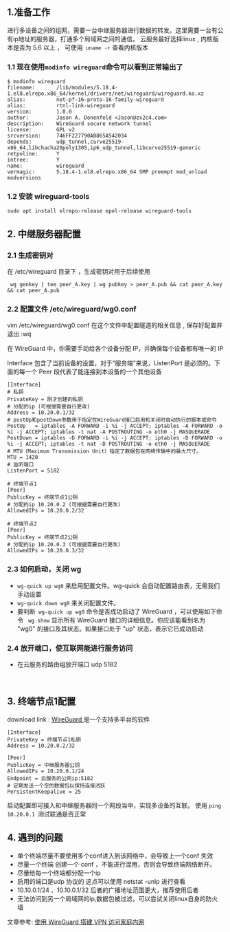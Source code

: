 
##  1.准备工作

进行多设备之间的组网，需要一台中继服务器进行数据的转发。这里需要一台有公有ip地址的服务器，打通多个局域网之间的通信。
云服务最好选择linux , 内核版本是否为 5.6 以上 ， 可使用` uname -r`   查看内核版本

### 1.1 现在使用` modinfo wireguard `命令可以看到正常输出了

```
$ modinfo wireguard
filename:       /lib/modules/5.18.4-1.el8.elrepo.x86_64/kernel/drivers/net/wireguard/wireguard.ko.xz
alias:          net-pf-16-proto-16-family-wireguard
alias:          rtnl-link-wireguard
version:        1.0.0
author:         Jason A. Donenfeld <Jason@zx2c4.com>
description:    WireGuard secure network tunnel
license:        GPL v2
srcversion:     746FF227790A0865A542034
depends:        udp_tunnel,curve25519-x86_64,libchacha20poly1305,ip6_udp_tunnel,libcurve25519-generic
retpoline:      Y
intree:         Y
name:           wireguard
vermagic:       5.18.4-1.el8.elrepo.x86_64 SMP preempt mod_unload modversions
```

### 1.2 安装 wireguard-tools

```
sudo apt install elrepo-release epel-release wireguard-tools
```

## 2. 中继服务器配置

### 2.1 生成密钥对

在 /etc/wireguard 目录下 ，生成密钥对用于后续使用

```
 wg genkey | tee peer_A.key | wg pubkey > peer_A.pub && cat peer_A.key && cat peer_A.pub
```

### 2.2 配置文件 /etc/wireguard/wg0.conf 

vim /etc/wireguard/wg0.conf 在这个文件中配置隧道的相关信息 , 保存好配置并退出 :wq

在 WireGuard 中，你需要手动给各个设备分配 IP，并确保每个设备都有唯一的 IP

Interface 包含了当前设备的设置，对于“服务端”来说，ListenPort 是必须的。下面的每一个 Peer 段代表了能连接到本设备的一个其他设备

```
[Interface]
# 私钥
PrivateKey = 刚才创建的私钥
# 分配的ip (可根据需要自行更改)
Address = 10.20.0.1/32
# postUp和postDown参数用于指定在WireGuard接口启用和关闭时自动执行的脚本或命令
PostUp   = iptables -A FORWARD -i %i -j ACCEPT; iptables -A FORWARD -o %i -j ACCEPT; iptables -t nat -A POSTROUTING -o eth0 -j MASQUERADE
PostDown = iptables -D FORWARD -i %i -j ACCEPT; iptables -D FORWARD -o %i -j ACCEPT; iptables -t nat -D POSTROUTING -o eth0 -j MASQUERADE
# MTU（Maximum Transmission Unit）指定了数据包在网络传输中的最大尺寸。
MTU = 1420
# 监听端口
ListenPort = 5182

# 终端节点1
[Peer]
PublicKey = 终端节点1公钥
# 分配的ip 10.20.0.2 (可根据需要自行更改)
AllowedIPs = 10.20.0.2/32

# 终端节点2
[Peer]
PublicKey = 终端节点2公钥
# 分配的ip 10.20.0.3 (可根据需要自行更改)
AllowedIPs = 10.20.0.3/32
```

### 2.3 如何启动，关闭 wg

- 	`wg-quick up wg0`  来启用配置文件。wg-quick 会自动配置路由表，无需我们手动设置
-   `wg-quick down wg0` 来关闭配置文件。
-    要判断` wg-quick up wg0` 命令是否成功启动了 WireGuard ，可以使用如下命令 ` wg show`  显示所有 WireGuard 接口的详细信息。你应该能看到名为 "wg0" 的接口及其状态。如果接口处于 "up" 状态，表示它已成功启动

### 2.4 放开端口，使互联网能进行服务访问

- 在云服务的路由组放开端口 udp  5182 

<br/>

## 3. 终端节点1配置 

 download link : 	[WireGuard ](https://www.wireguard.com/install/)是一个支持多平台的软件 

```
[Interface]
PrivateKey = 终端节点1私钥
Address = 10.20.0.2/32

[Peer]
PublicKey = 中继服务器公钥
AllowedIPs = 10.20.0.1/24
Endpoint = 云服务的公网ip:5182
# 定期发送一个空的数据包以保持连接活跃
PersistentKeepalive = 25
```


启动配置即可接入和中继服务器同一个网段当中，实现多设备的互联。 使用 `ping 10.20.0.1 `测试联通是否正常

## 4. 遇到的问题

- 单个终端尽量不要使用多个conf进入到该网络中，会导致上一个conf 失效
- 尽量一个终端 创建一个 conf ，不能进行混用，否则会导致终端网络断开。
- 尽量给每一个终端都分配一个ip 
- 启用的端口是udp 协议的 这点可以使用 netstat -unlp 进行查看
- 10.10.0.1/24 、10.10.0.1/32 后者的广播地址范围更大，推荐使用后者
- 无法访问到另一个局域网的ip,数据包被过滤，可以尝试关闭linux自身的防火墙

文章参考: [使用 WireGuard 搭建 VPN 访问家庭内网](https://dev.admirable.pro/using-wireguard/)
